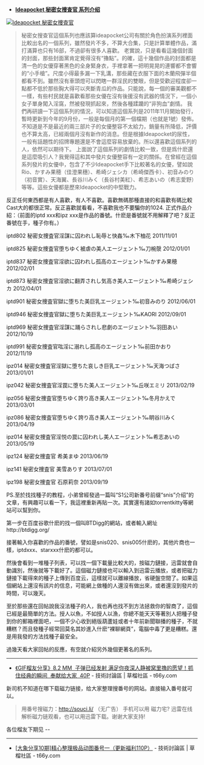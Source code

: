 - [**Ideapocket 秘密女捜査官 系列介绍**](https://t66y.com/htm_data/7/1311/978164.html)

> <a href="https://t66y.com/htm_data/7/1905/3524721.html">
<img src="https://camo.githubusercontent.com/8961005c324234949628dab56260df2b6c2d7e7a/68747470733a2f2f7777772e707269766163797069632e636f6d2f696d616765732f323031392f30352f31332f69707a313034706c363135633336656161636134386130332e6d642e6a7067" border="0" alt="Ideapocket 秘密女捜査官" title="[东京老杨]带你走进AV女优的拍摄现场 ——AV拍摄细节一文全解密 - 技術討論區 | 草榴社區 - t66y.com"></a>

> 秘密女搜查官這個系列也應該算ideapocket公司有關於角色扮演系列裡面比較出名的一個系列，雖然發片不多，不算大合集，只是計算單體作品，滿打滿算也只有16部，不過卻有很多人喜歡。
老實說，只是看看這幾個封面的封面，那些封面黨肯定覺得沒有“擼點”。的確，這十幾個作品的封面都是清一色的女優穿著黑色的全身緊身衣，手裡拿著一把明晃晃的連響都不會響的“小手槍”。尺度小得最多漏一下乳溝，那些藏在衣服下面的木蘭飛彈半個都看不到。雖然沒有車頭燈可以閃瞎一群淫民的雙眼，但是受歡迎程度卻一點都不低於那些胸大得可以夾斷青瓜的作品。只能說，每一個的審美觀都不一樣，有些村民就是喜歡看那些女優在沒有後援沒有武器的情況下，一個小女子單身闖入淫窩，然被發現抓起來，然後各種蹂躪的“非狗血”劇情。
我們再研讀一下這個系列的情況，可以知道這個系列是2011年11月開始發行，暫時更新到今年的9月份，一般是每個月的第一個檔期（也就是1號）發佈。不知道是不是最近的兩三部片子的女優整容不太給力，銷量有所降低，評價也不算太高，已經兩個月沒有新作的消息。但是根據Ideapocket的尿性，一般有話題性的招牌專題還是不會這麼容易放棄的。所以還喜歡這個系列的人，依然可以期待下。
上面說了這個系列的劇情比較一致，但是爲什麽還是這麼吸引人？我覺得這和其中發片女優整容有一定的關係。在曾經在這個系列發片的女優中，包含了不少Ideapocket手下比較著名的女優，譬如說Rio、かすみ果穂（佳澄果穗）、希崎ジェシカ（希崎傑西卡）、初音みのり（初音實）、天海翼、長谷川みく（長谷村美紅）、希志あいの（希志愛野）等等。這些女優都是歷來Ideapocket的中堅戰力。

反正任何東西都是有人喜歡，有人不喜歡。喜歡無碼那種直接的和喜歡有碼比較Cast大的都很正常。反正喜歡就看看，不喜歡我也不要騙你的1024.
正式作品介紹：（前面的iptd xxx和ipz xxx是作品的番號。什麽是番號就不用解釋了吧？反正番號在手，種子你有。）


iptd802 秘密女捜査官淫謀に囚われし恥辱と快姦‰木下柚花 2011/11/01

 

iptd825 秘密女捜査官堕ちゆく被虐の美人エージェント‰刀椀漀 2012/01/01

 

iptd837 秘密女捜査官淫欲に囚われし孤高のエージェント‰かすみ果穂 2012/02/01

 

iptd873 秘密女捜査官淫欲に翻弄されし気高き美人エージェント‰希崎ジェシカ 2012/04/01

 

iptd901 秘密女捜査官獄に堕ちた美巨乳エージェント‰初音みのり 2012/06/01

 

iptd946 秘密女捜査官獄に堕ちた美巨乳エージェント‰KAORI 2012/09/01

 

iptd969 秘密女捜査官淫謀に踊らされし悲劇のエージェント‰羽田あい 2012/10/19

 

iptd991 秘密女捜査官吰淫に溺れし孤高のエージェント‰前田かおり 2012/11/19

 

ipz014 秘密女捜査官淫獄に堕ちた哀しき巨乳エージェント‰天海つばさ 2013/01/01

 

ipz042 秘密女捜査官淫罠に堕ちた美人エージェント‰丘咲エミリ 2013/02/19

 

ipz056 秘密女捜査官堕ちゆく誇り高き美人エージェント‰冬月かえで 2013/03/01

 

ipz086 秘密女捜査官堕ちゆく誇り高き美人エージェント‰眀谷川みく 2013/04/19

 

ipz014 秘密女捜査官淫悦の罠に囚われし美人エージェント‰希志あいの 2013/05/19

 

ipz124 秘密女捜査官 希美まゆ 2013/06/19

 

ipz141 秘密女捜査官 美雪ありす 2013/07/01

 

ipz198 秘密女捜査官 石原莉奈 2013/09/19

 




PS.至於找找種子的教程，小弟曾經發過一篇叫“S1公司新番号前缀“snis”介绍”的文章，有興趣可以看一下，我這裡重新再貼一次。其實還有諸如torrentkitty等網站可以幫到你。


第一步在百度谷歌什麽的找一個叫BTDigg的網站，或者輸入網址http://btdigg.org/




 

接著輸入你喜歡的作品的番號，譬如是snis020、snis005什麽的，其他片商也一樣，iptdxxx、starxxx什麽的都可以。

 

然後會看到一堆種子列表，可以找一個下載量比較大的，按磁力鏈接，迅雷就會自動識別，然後就等下載好了。這個磁力鏈接也可以輸入到迅雷云播放，或者把磁力鏈接下載得來的種子上傳到百度云，這樣就可以離線播放，省硬盤空間了。如果這個網站上還沒有該片的信息，可能網上做種的人還沒有做出來，或者還沒到發片的時間，可以幾天。

 

至於那些還在回帖說我沒法種子的人，我也再也找不到方法拯救你的智商了，這個已經是最簡單的方法。授人以魚，不如授人以漁，你總不能天天等著別人把種子發到你的郵箱裡面吧，一個不少心收到絕版葫蘆娃或者十年前新聞聯播的種子，不就糟糕？而且發種子經常回莫名其妙進入什麽“裸聊網頁”，電腦中毒了更是糟糕。還是用我發的方法找種子最安全。

過幾天看大家回帖的反應，有空就介紹另外幾個更著名的系列。

------------------------------------------------------------

- [《GIF榴友分享》8.2 MM  子弹已经发射 满足你夜深人静被窝里撸的愿望！抓住经典的瞬间  奉献给大家  40P](https://t66y.com/htm_data/7/1808/3230935.html) - 技術討論區 | 草榴社區 - t66y.com

新司机不知道在哪下载磁力链接，给大家整理搜番号的网站。直接输入番号就可以。
> 用番号搜磁力：http://souci.li/ （无广告）
手机可以用 磁力宅? 迅雷在线解析磁力链观看，也可以用迅雷下载。谢谢大家支持! 

各位榴友下期见 --

------------------------------------------------------------
- [[大象分享10期]精心整理极品动图番号一（更新福利110P）](https://t66y.com/htm_data/7/1711/2795958.html) - 技術討論區 | 草榴社區 - t66y.com
